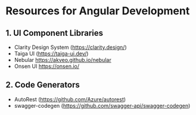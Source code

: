 # Resources for Angular Development


## 1. UI Component Libraries
- Clarity Design System (https://clarity.design/)
- Taiga UI (https://taiga-ui.dev/)
- Nebular https://akveo.github.io/nebular
- Onsen UI https://onsen.io/

## 2. Code Generators
- AutoRest (https://github.com/Azure/autorest)
- swagger-codegen (https://github.com/swagger-api/swagger-codegen)
